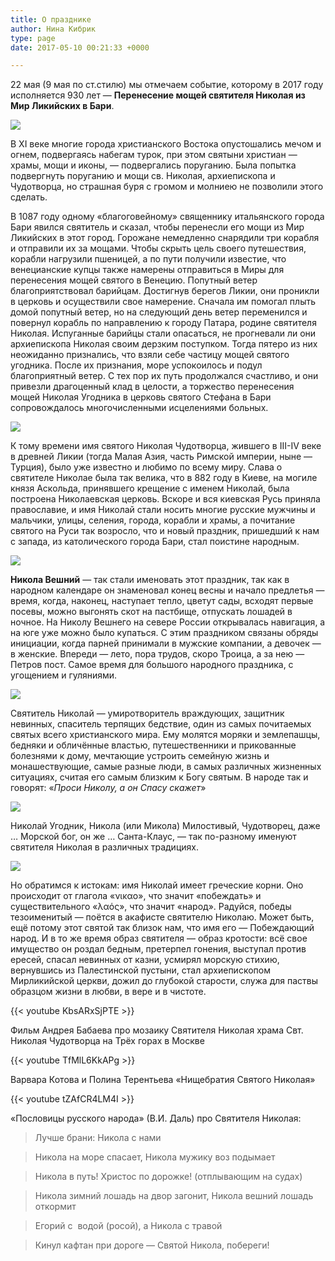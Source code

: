 ```yaml
---
title: О празднике
author: Нина Кибрик
type: page
date: 2017-05-10 00:21:33 +0000

---
```

22 мая (9 мая по ст.стилю) мы отмечаем событие, которому в 2017 году исполняется 930 лет — **Перенесение мощей святителя Николая из Мир Ликийских в Бари**.

![](/uploads/Nikola-XII-v.jpg)

В ХI веке многие города христианского Востока опустошались мечом и огнем, подвергаясь набегам турок, при этом святыни христиан — храмы, мощи и иконы, — подвергались поруганию. Была попытка подвергнуть поруганию и мощи св. Николая, архиепископа и Чудотворца, но страшная буря с громом и молниею не позволили этого сделать.

В 1087 году одному «благоговейному» священнику итальянского города Бари явился святитель и сказал, чтобы перенесли его мощи из Мир Ликийских в этот город. Горожане немедленно снарядили три корабля и отправили их за мощами. Чтобы скрыть цель своего путешествия, корабли нагрузили пшеницей, а по пути получили известие, что венецианские купцы также намерены отправиться в Миры для перенесения мощей святого в Венецию. Попутный ветер благоприятствовал барийцам. Достигнув берегов Ликии, они проникли в церковь и осуществили свое намерение. Сначала им помогал плыть домой попутный ветер, но на следующий день ветер переменился и повернул корабль по направлению к городу Патара, родине святителя Николая. Испуганные барийцы стали опасаться, не прогневали ли они архиепископа Николая своим дерзким поступком. Тогда пятеро из них неожиданно признались, что взяли себе частицу мощей святого угодника. После их признания, море успокоилось и подул благоприятный ветер. С тех пор их путь продолжался счастливо, и они привезли драгоценный клад в целости, а торжество перенесения мощей Николая Угодника в церковь святого Стефана в Бари сопровождалось многочисленными исцелениями больных.

![](/uploads/Nikolaj-Ugodnik-Chud.jpg)

К тому времени имя святого Николая Чудотворца, жившего в III-IV веке в древней Ликии (тогда Малая Азия, часть Римской империи, ныне — Турция), было уже известно и любимо по всему миру. Слава о святителе Николае была так велика, что в 882 году в Киеве, на могиле князя Аскольда, принявшего крещение с именем Николай, была построена Николаевская церковь. Вскоре и вся киевская Русь приняла православие, и имя Николай стали носить многие русские мужчины и мальчики, улицы, селения, города, корабли и храмы, а почитание святого на Руси так возросло, что и новый праздник, пришедший к нам с запада, из католического города Бари, стал поистине народным.

![](/uploads/Nikola_1700.jpg)

**Никола Вешний** — так стали именовать этот праздник, так как в народном календаре он знаменовал конец весны и начало предлетья — время, когда, наконец, наступает тепло, цветут сады, всходят первые посевы, можно выгонять скот на пастбище, отпускать лошадей в ночное. На Николу Вешнего на севере России открывалась навигация, а на юге уже можно было купаться. С этим праздником связаны обряды инициации, когда парней принимали в мужские компании, а девочек — в женские. Впереди — лето, пора трудов, скоро Троица, а за нею — Петров пост. Самое время для большого народного праздника, с угощением и гуляниями.

![](/uploads/Nikola-dobryj.jpg)

Святитель Николай — умиротворитель враждующих, защитник невинных, спаситель терпящих бедствие, один из самых почитаемых святых всего христианского мира. Ему молятся моряки и землепашцы, бедняки и обличённые властью, путешественники и прикованные болезнями к дому, мечтающие устроить семейную жизнь и монашествующие, самые разные люди, в самых различных жизненных ситуациях, считая его самым близким к Богу святым. В народе так и говорят: «_Проси Николу, а он Спасу скажет_»

![](/uploads/Nikola-1.jpg)

Николай Угодник, Никола (или Микола) Милостивый, Чудотворец, даже … Морской бог, он же … Санта-Клаус, — так по-разному именуют святителя Николая в различных традициях.

![](/uploads/Nikola-Mozhajskij.jpeg)

Но обратимся к истокам: имя Николай имеет греческие корни. Оно происходит от глагола «νικαο», что значит «побеждать» и существительного «λαός», что значит «народ». Радуйся, победы тезоименитый — поётся в акафисте святителю Николаю. Может быть, ещё потому этот святой так близок нам, что имя его — Побеждающий народ. И в то же время образ святителя — образ кротости: всё свое имущество он роздал бедным, претерпел гонения, выступал против ересей, спасал невинных от казни, усмирял морскую стихию, вернувшись из Палестинской пустыни, стал архиепископом Мирликийской церкви, дожил до глубокой старости, служа для паствы образцом жизни в любви, в вере и в чистоте.

{{< youtube KbsARxSjPTE >}}

Фильм Андрея Бабаева про мозаику Святителя Николая храма Свт. Николая Чудотворца на Трёх горах в Москве

{{< youtube TfMlL6KkAPg >}}

Варвара Котова и Полина Терентьева «Нищебратия Святого Николая»

{{< youtube tZAfCR4LM4I >}}

«Пословицы русского народа» (В.И. Даль) про Святителя Николая:

> Лучше брани: Никола с нами

> Никола на море спасает, Никола мужику воз подымает

> Никола в путь! Христос по дорожке! (отплывающим на судах)

> Никола зимний лошадь на двор загонит, Никола вешний лошадь откормит

> Егорий с  водой (росой), а Никола с травой

> Кинул кафтан при дороге — Святой Никола, побереги!

 